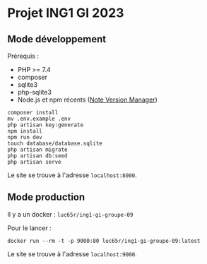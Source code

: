 # Projet ING1 GI 2023

## Mode développement

Prérequis :
- PHP >= 7.4
- composer
- sqlite3
- php-sqlite3
- Node.js et npm récents ([Note Version Manager](https://github.com/nvm-sh/nvm))

```
composer install
mv .env.example .env
php artisan key:generate
npm install
npm run dev
touch database/database.sqlite
php artisan migrate
php artisan db:seed
php artisan serve
```

Le site se trouve à l'adresse `localhost:8000`.

## Mode production

Il y a un docker : `luc65r/ing1-gi-groupe-09`

Pour le lancer :
```
docker run --rm -t -p 9000:80 luc65r/ing1-gi-groupe-09:latest
```

Le site se trouve à l'adresse `localhost:9000`.
